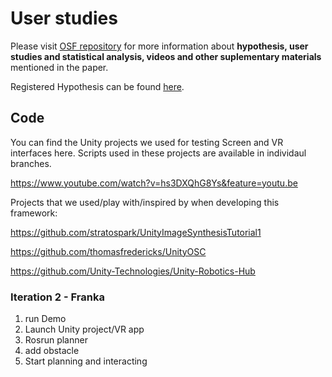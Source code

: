 # User studies

Please visit [OSF repository](https://osf.io/c8wap/?view_only=e1c799b564b043d0aeaac289513ebff0) for more information about **hypothesis, user studies and statistical analysis, videos and other suplementary materials** mentioned in the paper.

Registered Hypothesis can be found [here](https://doi.org/10.17605/OSF.IO/MAV6K). 

## Code 
You can find the Unity projects we used for testing Screen and VR interfaces here. Scripts used in these projects are available in individaul branches. 


https://www.youtube.com/watch?v=hs3DXQhG8Ys&feature=youtu.be

Projects that we used/play with/inspired by when developing this framework:

https://github.com/stratospark/UnityImageSynthesisTutorial1


https://github.com/thomasfredericks/UnityOSC


https://github.com/Unity-Technologies/Unity-Robotics-Hub


### Iteration 2 - Franka

1. run Demo
2. Launch Unity project/VR app
3. Rosrun planner
4. add obstacle
5. Start planning and interacting 

